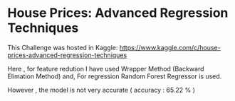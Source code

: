 # House Prices: Advanced Regression Techniques
This Challenge was hosted in Kaggle: https://www.kaggle.com/c/house-prices-advanced-regression-techniques

Here , for feature redution I have used Wrapper Method (Backward Elimation Method)
and, For regression Random Forest Regressor is used.

However , the model is not very accurate ( accuracy : 65.22 % )
